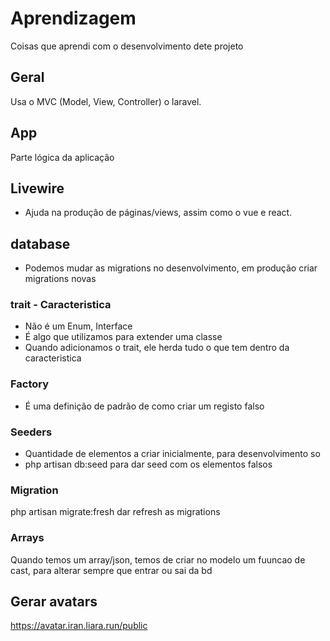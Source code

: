 # Aprendizagem

Coisas que aprendi com o desenvolvimento dete projeto

## Geral

Usa o MVC (Model, View, Controller) o laravel.

## App

Parte lógica da aplicação

## Livewire

* Ajuda na produção de páginas/views, assim como o vue e react.

## database

-   Podemos mudar as migrations no desenvolvimento, em produção criar migrations novas

### trait - Caracteristica

-   Não é um Enum, Interface
-   É algo que utilizamos para extender uma classe
-   Quando adicionamos o trait, ele herda tudo o que tem dentro da caracteristica

### Factory
* É uma definição de padrão de como criar um registo falso

### Seeders
* Quantidade de elementos a criar inicialmente, para desenvolvimento so
* php artisan db:seed para dar seed com os elementos falsos

### Migration
php artisan migrate:fresh dar refresh as migrations

### Arrays
Quando temos um array/json, temos de criar no modelo um fuuncao de cast, para alterar sempre que entrar ou sai da bd

## Gerar avatars
https://avatar.iran.liara.run/public